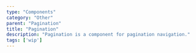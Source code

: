 ```yaml
---
type: "Components"
category: "Other"
parent: "Pagination"
title: "Pagination"
description: "Pagination is a component for pagination navigation."
tags: ['wip']
---
```

